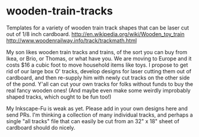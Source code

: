 wooden-train-tracks
===================

Templates for a variety of wooden train track shapes that can be laser cut out of 1/8 inch cardboard.
http://en.wikipedia.org/wiki/Wooden_toy_train
http://www.woodenrailway.info/track/trackmath.html

My son likes wooden train tracks and trains, of the sort you can buy from Ikea, or Brio, or Thomas, or what have you. We are moving to Europe and it costs $16 a cubic foot to move household items like toys. I propose to get rid of our large box O' tracks, develop designs for laser cutting them out of cardboard, and then re-supply him with newly cut tracks on the other side of the pond. Y'all can cut your own tracks for folks without funds to buy the real fancy wooden ones! (And maybe even make some weirdly improbably shaped tracks, which ought to be fun too!)

My Inkscape-Fu is weak as yet. Please add in your own designs here and send PRs.
I'm thinking a collection of many individual tracks, and perhaps a single "all tracks" file that can easily be cut from an 32" x 18" sheet of cardboard should do nicely. 



